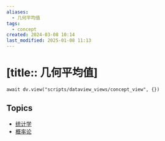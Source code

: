 ```yaml
---
aliases:
  - 几何平均值
tags:
  - concept
created: 2024-03-08 10:14
last_modified: 2025-01-08 11:13
---
```


# [title:: 几何平均值]

```dataviewjs
await dv.view("scripts/dataview_views/concept_view", {})
```

## Topics

- [统计学](_statistics_.md)
- [概率论](_probability_theory_.md)
